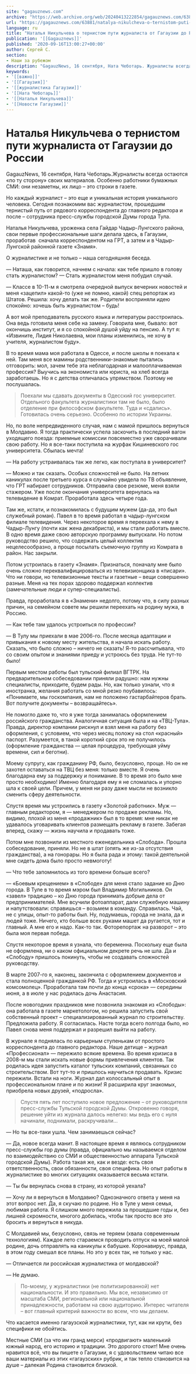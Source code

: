 ```yaml
---
site: "gagauznews.com"
archive: "https://web.archive.org/web/20240413222854/gagauznews.com/63881/natalya-nikulcheva-o-ternistom-puti-zhurnalista-ot-gagauzii-do-rossii.html"
url: "https://gagauznews.com/63881/natalya-nikulcheva-o-ternistom-puti-zhurnalista-ot-gagauzii-do-rossii.html"
language: ru
title: "Наталья Никульчева о тернистом пути журналиста от Гагаузии до России"
publication: '[[Gagauznews]]'
published: '2020-09-16T13:00:27+00:00'
author: Сергей С.
section:
- Наши за рубежом
description: "GagauzNews, 16 сентября, Ната Чеботарь. Журналисты всегда остаются «по ту сторону» своих материалов. Особенно работники бумажных СМИ: они незаметны, их лицо – это строки в газете. Но каждый журналист – это еще и уникальная история уникального человека. Сегодня познакомим вас журналистом, прошедшим тернистый путь от рядового корреспондента до главного редактора и после – сотрудника пресс-службы городской Думы города Тула. Наталья Никульчева, уроженка села Гайдар Чадыр-Лунгского района, свои первые профессиональные шаги делала здесь, в Гагаузии, проработав сначала корреспондентом на ГРТ, а затем и в Чадыр-Лунгской районной газете «Знамя». О журналистике и не только – наша сегодняшняя беседа. — Наташа, как говорится, […]"
keywords:
- '[[важно]]'
- '[[Гагаузия]]'
- '[[журналистика Гагаузии]]'
- '[[Ната Чеботарь]]'
- '[[Наталья Никульчева]]'
- '[[Новости Гагаузии]]'
---
```


# Наталья Никульчева о тернистом пути журналиста от Гагаузии до России

GagauzNews, 16 сентября, Ната Чеботарь.Журналисты всегда остаются «по ту сторону» своих материалов. Особенно работники бумажных СМИ: они незаметны, их лицо – это строки в газете.

Но каждый журналист – это еще и уникальная история уникального человека. Сегодня познакомим вас журналистом, прошедшим тернистый путь от рядового корреспондента до главного редактора и после – сотрудника пресс-службы городской Думы города Тула.

Наталья Никульчева, уроженка села Гайдар Чадыр-Лунгского района, свои первые профессиональные шаги делала здесь, в Гагаузии, проработав  сначала корреспондентом на ГРТ, а затем и в Чадыр-Лунгской районной газете «Знамя».

О журналистике и не только – наша сегодняшняя беседа.

— Наташа, как говорится, начнем с начала: как тебе пришло в голову стать журналистом? — Стать журналистом меня побудил случай.

— Классе в 10-11-м я смотрела очередной выпуск вечерних новостей и меня «зацепил» какой-то (уже не помню, какой) спец репортаж из Штатов. Решила: хочу делать так же. Родители восприняли идею спокойно: хочешь быть журналистом – будь!

А вот мой преподаватель русского языка и литературы расстроилась. Она ведь готовила меня себе на замену. Говорила мне, бывало: вот окончишь институт, и я со спокойной душой уйду на пенсию. А тут я: «Извините, Лидия Николаевна, мои планы изменились, не хочу в учителя, журналистом буду».

В то время мама моя работала в Одессе, и после школы я поехала к ней. Там меня все мамины родственники-знакомые пытались отговорить: мол, зачем тебе эта неблагодарная и малооплачиваемая профессия? Выучись на экономиста или юриста, на хлеб всегда заработаешь. Но я с детства отличалась упрямством. Поэтому не послушалась.

> Поехали мы сдавать документы в Одесский гос университет. Отдельного факультета журналистики там не было, было отделение при философском факультете. Туда и «сдались». Готовилась очень серьезно. Особенно по истории Украины.

Но, по воле непредвиденного случая, нам с мамой пришлось вернуться в Молдавию. Я тогда практически успела заскочить в последний вагон уходящего поезда: приемные комиссии повсеместно уже сворачивали свою работу. Но я все-таки поступила на журфак Кишиневского гос университета. Сбылась мечта!

— На работу устраивалась так же легко, как поступала в университет?

— Можно и так сказать. Особых сложностей не было. На летних каникулах после третьего курса я случайно увидела по ТВ объявление, что ГРТ набирает сотрудников. Отправила свое резюме, меня взяли стажером. Уже после окончания университета вернулась на телевидение в Комрат. Проработала здесь четыре года.

Там же, кстати, и познакомилась с будущим мужем (да-да, это был служебный роман). Павел в то время работал в чадыр-лунгском филиале телевидения. Через некоторое время я переехала к нему в Чадыр-Лунгу (почти как жена декабриста), и мы стали работать вместе. В одно время даже свою авторскую программу выпускали. Но потом руководство решило, что содержать целый коллектив нецелесообразно, а проще посылать съемочную группу из Комрата в район. Нас закрыли.

Потом устроилась в газету «Знамя». Признаться, поначалу мне было очень сложно переквалифицироваться из телевизионщика в «писари». Что ни говори, но телевизионные тексты и газетные – вещи совершенно разные. Меня на тех порах здорово поддержал коллектив (замечательные люди и супер-специалисты).

Правда, проработала я в «Знамени» недолго, потому что, в силу разных причин, на семейном совете мы решили переехать на родину мужа, в Россию.

— Как тебе там удалось устроиться по профессии?

— В Тулу мы приехали в мае 2006-го. После месяца адаптации и привыкания к новому месту жительства, я начала искать работу. Сказать, что было сложно – ничего не сказать! Я-то рассчитывала, что со своим опытом и знаниями приеду и устроюсь без труда. Не тут-то было!

Первым местом работы был тульский филиал ВГТРК. На предварительном собеседовании приняли радушно: нам нужны специалисты, приходите, будем рады. Но, как только узнали, что я иностранка, желания работать со мной резко поубавилось: «Понимаете, мы госкомпания, нам не положено гастарбайтеров брать. Вот получите документы – возвращайтесь».

Не помогло даже то, что я уже тогда занималась оформлением российского гражданства. Аналогичная ситуация была и на «ТВЦ-Тула». Правда, директор компании рискнул и взял меня на работу без оформления, с условием, что через месяц положу на стол «красный» паспорт. Разумеется, в такой короткий срок это не получилось (оформление гражданства — целая процедура, требующая уйму времени, сил и беготни).

Моему супругу, как гражданину РФ, было, безусловно, проще. Но он не захотел оставаться на ТВЦ без меня: только вместе. Я очень благодарна ему за поддержку и понимание. В то время это было мне просто необходимо! Именно благодаря ему я не сломалась и упорно шла к своей цели. Причем, у меня ни разу даже мысли не возникло сменить сферу деятельности.

Спустя время мы устроились в газету «Золотой работник». Муж — главным редактором, я — менеджером по продаже рекламы. Но, видимо, плохой из меня «продажник» был в то время: мне никак не удавалось уговаривать клиентов размещать рекламу в газете. Забегая вперед, скажу — жизнь научила и продавать тоже.

Потом мне позвонили из местного еженедельника «Слобода». Прошла собеседование, приняли. Но не в штат (опять же из-за отсутствия гражданства), а на гонорары. Но я была рада и этому: такой деятельной мне сидеть дома было просто невмоготу!

— Что тебе запомнилось из того времени больше всего?

— «Боевым крещением» в «Слободе» для меня стало задание ко Дню города. В Туле в то время мэром был Владимир Могильников. Он «завел» традицию – ко Дню города принимать добрые дела от предпринимателей. Мне всучили фотоаппарат, дали служебную машину и напутствовали: справишься – возьмем в команду. Справилась. Чай, не с улицы, опыт-то работы был. Ну, подумаешь, города не знала, да и людей тоже. Ничего, кто больше всех руками машет да ругается, тот и главный. А мне его и надо. Как-то так. Фоторепортаж на разворот – это была моя первая победа.

Спустя некоторое время я узнала, что беременна. Поскольку еще была не оформлена, ни о каком официальном декрете речь не шла. Да и «Слободу» пришлось покинуть, чтобы не создавать сложностей руководству.

В марте 2007-го я, наконец, закончила с оформлением документов и стала полноценной гражданкой РФ. Тогда и устроилась в «Московский комсомолец». Проработала там почти до конца «срока» — середины июня, а в июле у нас родилась дочь Анастасия.

После новогодних праздников мне позвонила знакомая из «Слободы»: она работала в газете маркетологом, но решила запустить свой собственный проект – специализированный журнал по строительству. Предложила работу. Я согласилась. Насте тогда всего полгода было, но Павел снова меня поддержал и разрешил выйти на работу.

В журнале я поднялась по карьерным ступенькам от простого корреспондента до главного редактора. Наше детище – журнал «Профессионал» — пережило всякие времена. Во время кризиса в 2008-м мы стали искать новые формы привлечения клиентов. Так родилась идея запустить каталог тульских компаний, связанных со строительством. Вот тут-то и пришлось научиться продавать. Кризис пережили. Встали на ноги. Журнал дал колоссальный опыт в профессиональном плане и по жизни! Я расширила круг знакомых, приобрела новых друзей, «подросла».

> Спустя пять лет поступило новое предложение – от руководителя пресс-службы Тульской городской Думы. Откровенно говоря, решение уйти из журнала далось нелегко: мы ведь его с нуля начинали, поднимали, раскручивали…

— Но ты все-таки ушла. Чем занимаешься сейчас?

— Да, новое всегда манит. В настоящее время я являюсь сотрудником пресс-службы гор думы (правда, официально мы называемся отделом по взаимодействию со СМИ и общественностью аппарата Тульской городской Думы). Работа такая же, как и везде: есть своя ответственность, свои обязанности, своя специфика. Но опыт работы в журналистике во многих ситуациях оказывается весьма кстати.

— Ты бы вернулась снова в страну, из которой уехала?

— Хочу ли я вернуться в Молдавию? Однозначного ответа у меня на этот вопрос нет. Да, я скучаю по родине. Но в Туле у меня семья, любимая работа. Я слишком много пережила за прошедшие годы и, без лишней скромности, многого добилась, чтобы так просто все это бросить и вернуться в никуда.

С Молдавией мы, безусловно, связь не теряем (хвала современным технологиям). Каждое лето стараемся проводить отпуск на моей малой родине, дочь отправлять на каникулы к бабушке. Коронавирус, правда, в этом году смешал все планы. Но это у всех так, не только у нас.

— Отличается ли российская журналистика от молдавской?

— Не думаю.

> По-моему, у журналистики (не политизированной) нет национальности. И это правильно. Мы все, независимо от масштаба СМИ, региональной или национальной принадлежности, работаем на свою аудиторию. Интерес читателя – вот главный критерий важности во всем, что мы делаем.

Что касается именно гагаузской журналистики, тут, как ни крути, без специфики не обойтись.

Местные СМИ (за что им гранд мерси) «продвигают» маленький южный народ, его историю и традиции. Это дорогого стоит! Мне очень нравится всё, что вы пишете о Гагаузии, я с удовольствием читаю все ваши материалы из этих «гагаузских» рубрик, и так тепло становится на душе – далекая Родина становится близкой.